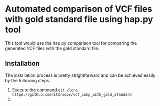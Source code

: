 # Automated comparison of VCF files with gold standard file using hap.py tool
This tool would use the hap.py comparison tool for comparing the generated VCF files with the gold standard file. 

## Installation
The installation process is pretty strightforward and can be achieved easily by the following steps.
1. Execute the command `git clone https://github.com/itsroops/vcf_comp_with_gold_standard`
2. 
